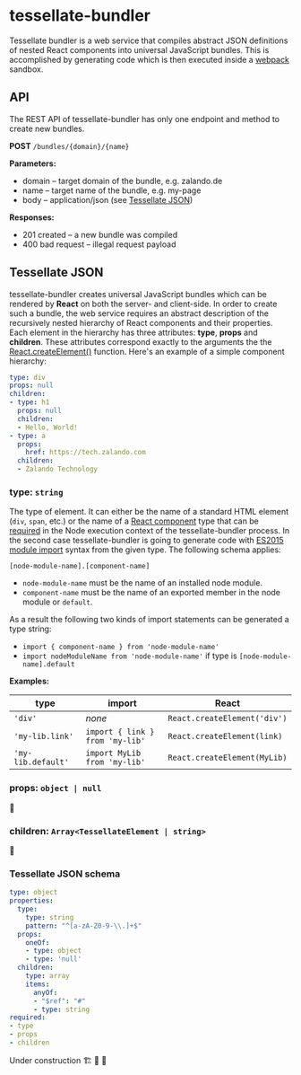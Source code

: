 # tessellate-bundler

Tessellate bundler is a web service that compiles abstract JSON definitions of nested React components into universal JavaScript bundles. This is accomplished by generating code which is then executed inside a [webpack](https://webpack.js.org) sandbox.

## API

The REST API of tessellate-bundler has only one endpoint and method to create new bundles.

**POST** `/bundles/{domain}/{name}`

**Parameters:**

* domain – target domain of the bundle, e.g. zalando.de
* name – target name of the bundle, e.g. my-page
* body – application/json (see [Tessellate JSON](#tessellate-json))

**Responses:**

* 201 created – a new bundle was compiled
* 400 bad request – illegal request payload

## Tessellate JSON

tessellate-bundler creates universal JavaScript bundles which can be rendered by **React** on both the server- and client-side. In order to create such a bundle, the web service requires an abstract description of the recursively nested hierarchy of React components and their properties. Each element in the hierarchy has three attributes: **type**, **props** and **children**. These attributes correspond exactly to the arguments the the [React.createElement()](https://facebook.github.io/react/docs/react-api.html#createelement) function. Here's an example of a simple component hierarchy:

```yaml
type: div
props: null
children:
- type: h1
  props: null
  children:
  - Hello, World!
- type: a
  props:
    href: https://tech.zalando.com
  children:
  - Zalando Technology
```

### type: `string`

The type of element. It can either be the name of a standard HTML element (`div`, `span`, etc.) or the name of a [React component](https://facebook.github.io/react/docs/components-and-props.html) type that can be [required](https://nodejs.org/api/globals.html#globals_require) in the Node execution context of the tessellate-bundler process. In the second case tessellate-bundler is going to generate code with [ES2015 module import](https://developer.mozilla.org/en-US/docs/Web/JavaScript/Reference/Statements/import) syntax from the given type. The following schema applies:

`[node-module-name].[component-name]`

* `node-module-name` must be the name of an installed node module.
* `component-name` must be the name of an exported member in the node module or `default`.

As a result the following two kinds of import statements can be generated a type string:

* `import { component-name } from 'node-module-name'`
* `import nodeModuleName from 'node-module-name'` if type is `[node-module-name].default`

**Examples:**

| type               | import                          | React                        |
|--------------------|---------------------------------|------------------------------|
| `'div'`            | *none*                          | `React.createElement('div')` |
| `'my-lib.link'`    | `import { link } from 'my-lib'` | `React.createElement(link)`  |
| `'my-lib.default'` | `import MyLib from 'my-lib'`    | `React.createElement(MyLib)` |

### props: `object | null`

🚧

### children: `Array<TessellateElement | string>`

🚧

### Tessellate JSON schema

```yaml
type: object
properties:
  type:
    type: string
    pattern: "^[a-zA-Z0-9-\\.]+$"
  props:
    oneOf:
    - type: object
    - type: 'null'
  children:
    type: array
    items:
      anyOf:
      - "$ref": "#"
      - type: string
required:
- type
- props
- children
```

Under construction 🏗️ 🚧 👷
